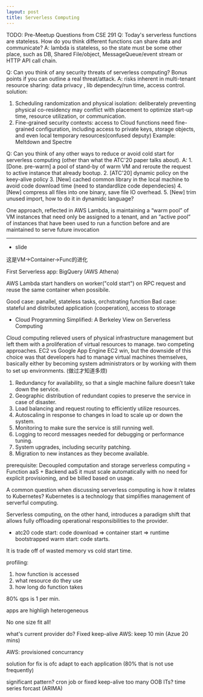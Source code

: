 ```yaml
---
layout: post
title: Serverless Computing
---
```


TODO: Pre-Meetup Questions from CSE 291
Q: Today's serverless functions are stateless. How do you think different functions can share data and communicate?
A: lambda is stateless, so the state must be some other place, such as DB, Shared File/object, MessageQueue/event stream or HTTP API call chain.

Q: Can you think of any security threats of serverless computing? Bonus points if you can outline a real threat/attack.
A: risks inherent in multi-tenant resource sharing: data privacy , lib dependecy/run time, access control.
   solution:
   1. Scheduling randomization and physical isolation: deliberately preventing physical co-residency may conflict with placement to optimize start-up time, resource utilization, or communication.
   2. Fine-grained security contexts: access to Cloud functions need fine-grained configuration, including access to private keys, storage objects, and even local temporary resources(confused deputy)
   Example: Meltdown and Spectre

Q: Can you think of any other ways to reduce or avoid cold start for serverless computing (other than what the ATC'20 paper talks about).
A: 1. [Done. pre-warm] a pool of stand-by of warm VM and reroute the request to active instance that already bootup. 
   2. [ATC'20] dynamic policy on the keey-alive policy 
   3. [New] cached common library in the local machine to avoid code download time (need to standardlize code dependecies)
   4. [New] compress all files into one binary, save file IO overhead.
   5. [New] trim unused import, how to do it in dynamidc language?

One approach, reflected in AWS Lambda, is maintaining a “warm pool” of VM instances
that need only be assigned to a tenant, and an “active pool” of instances that have been used to
run a function before and are maintained to serve future invocation

------------------------


* slide

这是VM->Container->Func的进化

First Serverless app: BigQuery (AWS Athena)

AWS Lambda start handlers on worker("cold start") on RPC request and reuse the same container when possibile.

Good case: panallel, stateless tasks, orchstrating function
Bad case: stateful and distributed application (cooperation), access to storage


* Cloud Programming Simplified: A Berkeley View on Serverless Computing

Cloud computing relieved users of physical infrastructure management but left them with a proliferation of
virtual resources to manage.
two competing approaches. EC2 vs Google App Engine
EC2 win, but the downside of this choice was that developers had to manage virtual machines themselves,
basically either by becoming system administrators or by working with them to set up environments. 
(做过才知道多烦)

1. Redundancy for availability, so that a single machine failure doesn’t take down the service.
2. Geographic distribution of redundant copies to preserve the service in case of disaster.
3. Load balancing and request routing to efficiently utilize resources.
4. Autoscaling in response to changes in load to scale up or down the system.
5. Monitoring to make sure the service is still running well.
6. Logging to record messages needed for debugging or performance tuning.
7. System upgrades, including security patching.
8. Migration to new instances as they become available.


prerequisite: Decoupled computation and storage
serverless computing = Function aaS + Backend aaS
it must scale automatically with no need for explicit provisioning, and be billed based on usage. 

A common question when discussing serverless computing is how it relates to Kubernetes?
Kubernetes is a technology that simplifies management of serverful computing.

Serverless computing, on the other hand, introduces a paradigm shift that allows fully offloading
operational responsibilities to the provider.


* atc20
code start: code download => container start => runtime bootstrapped
warm start: code starts.

It is trade off of wasted memory vs cold start time.


profiling:
1. how function is accessed
2. what resource do they use
3. how long do function takes

80% qps is 1 per min.

apps are highligh heterogeneous

No one size fit all!

what's current provider do?
Fixed keep-alive 
AWS: keep 10 min (Azue 20 mins)

AWS: provisioned concurrancy

solution for fix is ofc adapt to each application (80% that is not use frequently) 

significant pattern? cron job or fixed keep-alive
too many OOB ITs? time series forcast (ARIMA)











